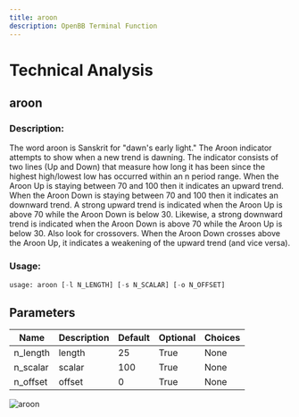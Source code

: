 ```yaml
---
title: aroon
description: OpenBB Terminal Function
---
```


# Technical Analysis

## aroon

### Description: 

The word aroon is Sanskrit for "dawn's early light." The Aroon indicator attempts to show when a new trend is dawning. The indicator consists of two lines (Up and Down) that measure how long it has been since the highest high/lowest low has occurred within an n period range. When the Aroon Up is staying between 70 and 100 then it indicates an upward trend. When the Aroon Down is staying between 70 and 100 then it indicates an downward trend. A strong upward trend is indicated when the Aroon Up is above 70 while the Aroon Down is below 30. Likewise, a strong downward trend is indicated when the Aroon Down is above 70 while the Aroon Up is below 30. Also look for crossovers. When the Aroon Down crosses above the Aroon Up, it indicates a weakening of the upward trend (and vice versa).

### Usage: 
```python
usage: aroon [-l N_LENGTH] [-s N_SCALAR] [-o N_OFFSET]
```

## Parameters

| Name | Description | Default | Optional | Choices |
| ---- | ----------- | ------- | -------- | ------- |
| n_length | length | 25 | True | None |
| n_scalar | scalar | 100 | True | None |
| n_offset | offset | 0 | True | None |


![aroon](https://user-images.githubusercontent.com/46355364/154309825-f8ccc98b-31ac-43fc-a251-66f6f41545a5.png)

